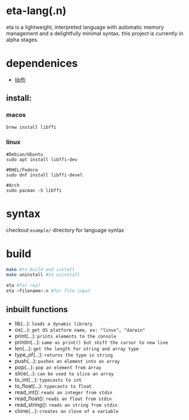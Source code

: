 # eta-lang(.n)

eta is a lightweight, interpreted language with automatic memory management and a delightfully minimal syntax.
this project is currently in alpha stages.

# dependenices

- [libffi](https://sourceware.org/libffi/)

## install:

### macos

```sh
brew install libffi
```

### linux

```
#Debian/Ubuntu
sudo apt install libffi-dev

#RHEL/Fedora
sudo dnf install libffi-devel

#Arch
sudo pacman -S libffi
```

# syntax

checkout `example/` directory for language syntax

# build

```bash
make #to build and install
make uninstall #to uninstall

eta #for repl
eta <filename>.n #for file input
```

## inbuilt functions

- lib(...): `loads a dynamic library`
- os(...): `get OS platform name, ex: "linux", "darwin"`
- print(...): `prints elements to the console`
- println(...): `same as print() but shift the cursor to new line`
- len(...): `get the length for string and array type`
- type_of(...): `returns the type in string`
- push(...): `pushes an element into an array`
- pop(...): `pop an element from array`
- slice(...): `can be used to slice an array`
- to_int(...): `typecasts to int`
- to_float(...): `typecasts to float`
- read_int(): `reads an integer from stdin`
- read_float(): `reads an float from stdin`
- read_string(): `reads an string from stdin`
- clone(...): `creates an clone of a variable`
